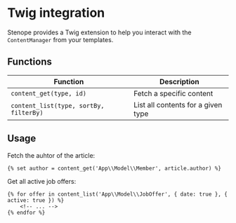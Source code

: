 # Twig integration

Stenope provides a Twig extension to help you interact with the `ContentManager`
from your templates.

## Functions

| Function | Description |
| -- | -- |
| `content_get(type, id)` | Fetch a specific content |
| `content_list(type, sortBy, filterBy)` |  List all contents for a given type |

## Usage

Fetch the auhtor of the article:

```twig
{% set author = content_get('App\\Model\\Member', article.author) %}
```

Get all active job offers:

```twig
{% for offer in content_list('App\\Model\\JobOffer', { date: true }, { active: true }) %}
    <!-- ... -->
{% endfor %}
```
